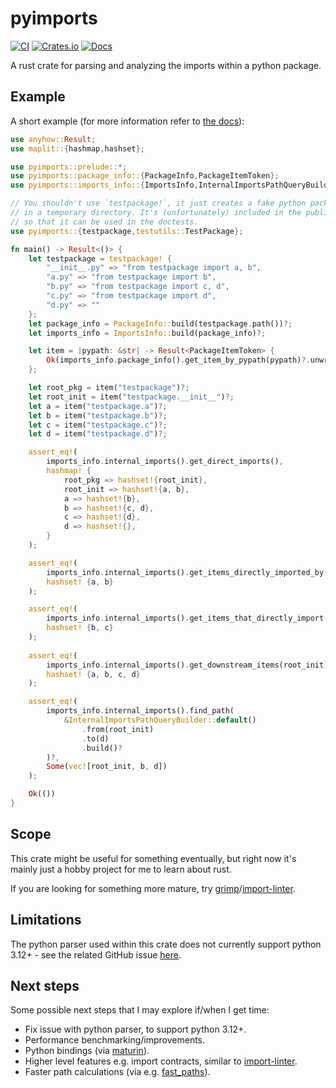 # pyimports

[![CI](https://github.com/Peter554/pyimports/actions/workflows/ci.yml/badge.svg)](https://github.com/Peter554/pyimports/actions/workflows/ci.yml)
[![Crates.io](https://img.shields.io/crates/v/pyimports.svg)](https://crates.io/crates/pyimports)
[![Docs](https://img.shields.io/badge/Docs-grey)](https://docs.rs/pyimports/)

A rust crate for parsing and analyzing the imports within a python package.

## Example

A short example (for more information refer to [the docs](https://docs.rs/pyimports/)):

```rust
use anyhow::Result;
use maplit::{hashmap,hashset};

use pyimports::prelude::*;
use pyimports::package_info::{PackageInfo,PackageItemToken};
use pyimports::imports_info::{ImportsInfo,InternalImportsPathQueryBuilder};

// You shouldn't use `testpackage!`, it just creates a fake python package
// in a temporary directory. It's (unfortunately) included in the public API
// so that it can be used in the doctests.
use pyimports::{testpackage,testutils::TestPackage};

fn main() -> Result<()> {
    let testpackage = testpackage! {
        "__init__.py" => "from testpackage import a, b",
        "a.py" => "from testpackage import b",
        "b.py" => "from testpackage import c, d",
        "c.py" => "from testpackage import d",
        "d.py" => ""
    };
    let package_info = PackageInfo::build(testpackage.path())?;
    let imports_info = ImportsInfo::build(package_info)?;

    let item = |pypath: &str| -> Result<PackageItemToken> {
        Ok(imports_info.package_info().get_item_by_pypath(pypath)?.unwrap().token())
    };

    let root_pkg = item("testpackage")?;
    let root_init = item("testpackage.__init__")?;
    let a = item("testpackage.a")?;
    let b = item("testpackage.b")?;
    let c = item("testpackage.c")?;
    let d = item("testpackage.d")?;

    assert_eq!(
        imports_info.internal_imports().get_direct_imports(),
        hashmap! {
            root_pkg => hashset!{root_init},
            root_init => hashset!{a, b},
            a => hashset!{b},
            b => hashset!{c, d},
            c => hashset!{d},
            d => hashset!{},
        }
    );

    assert_eq!(
        imports_info.internal_imports().get_items_directly_imported_by(root_init)?,
        hashset! {a, b}
    );

    assert_eq!(
        imports_info.internal_imports().get_items_that_directly_import(d)?,
        hashset! {b, c}
    );
    
    assert_eq!(
        imports_info.internal_imports().get_downstream_items(root_init)?,
        hashset! {a, b, c, d}
    );

    assert_eq!(
        imports_info.internal_imports().find_path(
            &InternalImportsPathQueryBuilder::default()
                .from(root_init)
                .to(d)
                .build()?
        )?,
        Some(vec![root_init, b, d])
    );

    Ok(())
}
```

## Scope

This crate might be useful for something eventually, but right now it's mainly just
a hobby project for me to learn about rust.

If you are looking for something more mature, try [grimp](https://github.com/seddonym/grimp/)/[import-linter](https://github.com/seddonym/import-linter).

## Limitations

The python parser used within this crate does not currently support python 3.12+ - see the related GitHub issue [here](https://github.com/RustPython/Parser/issues/125).

## Next steps

Some possible next steps that I may explore if/when I get time:

- Fix issue with python parser, to support python 3.12+.
- Performance benchmarking/improvements.
- Python bindings (via [maturin](https://github.com/PyO3/maturin)).
- Higher level features e.g. import contracts, similar to [import-linter](https://github.com/seddonym/import-linter).
- Faster path calculations (via e.g. [fast_paths](https://github.com/easbar/fast_paths)).
